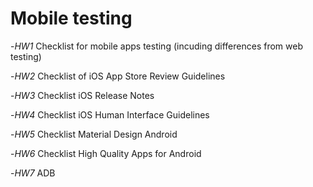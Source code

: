# Mobile testing

-*HW1* Checklist for mobile apps testing (incuding differences from web testing)

-*HW2* Checklist of iOS App Store Review Guidelines

-*HW3* Checklist iOS Release Notes

-*HW4* Checklist iOS Human Interface Guidelines

-*HW5* Checklist Material Design Android

-*HW6* Checklist High Quality Apps for Android

-*HW7* ADB
